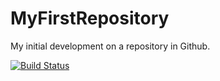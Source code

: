 # MyFirstRepository
My initial development on a repository in Github.

[![Build Status](https://stevescherrer1.visualstudio.com/MyFirstRepository/_apis/build/status/swscherrer.MyFirstRepository?branchName=master)](https://stevescherrer1.visualstudio.com/MyFirstRepository/_build/latest?definitionId=1&branchName=master)
